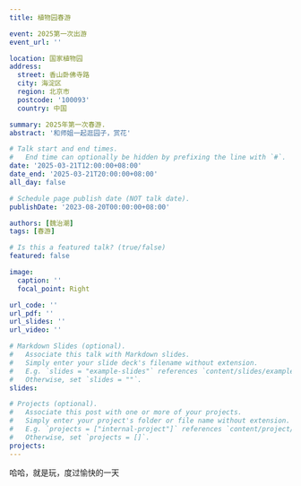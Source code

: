 ```yaml
---
title: 植物园春游

event: 2025第一次出游
event_url: ''

location: 国家植物园
address:
  street: 香山卧佛寺路
  city: 海淀区
  region: 北京市
  postcode: '100093'
  country: 中国

summary: 2025年第一次春游.
abstract: '和师姐一起逛园子，赏花'

# Talk start and end times.
#   End time can optionally be hidden by prefixing the line with `#`.
date: '2025-03-21T12:00:00+08:00'
date_end: '2025-03-21T20:00:00+08:00'
all_day: false

# Schedule page publish date (NOT talk date).
publishDate: '2023-08-20T00:00:00+08:00' 

authors: [魏治潮]
tags: [春游]

# Is this a featured talk? (true/false)
featured: false

image:
  caption: ''
  focal_point: Right

url_code: ''
url_pdf: ''
url_slides: ''
url_video: ''

# Markdown Slides (optional).
#   Associate this talk with Markdown slides.
#   Simply enter your slide deck's filename without extension.
#   E.g. `slides = "example-slides"` references `content/slides/example-slides.md`.
#   Otherwise, set `slides = ""`.
slides:

# Projects (optional).
#   Associate this post with one or more of your projects.
#   Simply enter your project's folder or file name without extension.
#   E.g. `projects = ["internal-project"]` references `content/project/deep-learning/index.md`.
#   Otherwise, set `projects = []`.
projects:
---
```


哈哈，就是玩，度过愉快的一天
